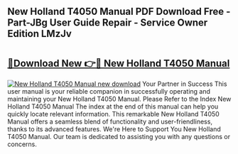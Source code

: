 ## New Holland T4050 Manual PDF Download Free - Part-JBg User Guide Repair - Service Owner Edition LMzJv

# <h2><a href="http://bc91255.oget.top/?id=New+Holland+T4050+Manual">🔗Download New 👉🔴 New Holland T4050 Manual</a></h2>

[![New Holland T4050 Manual new download](https://i.imgur.com/5g1atiW.png)](http://bc91255.oget.top/?id=New+Holland+T4050+Manual)
Your Partner in Success This user manual is your reliable companion in successfully operating and maintaining your New Holland T4050 Manual. Please Refer to the Index New Holland T4050 Manual The index at the end of this manual can help you quickly locate relevant information. This remarkable New Holland T4050 Manual offers a seamless blend of functionality and user-friendliness, thanks to its advanced features. We're Here to Support You New Holland T4050 Manual. Our team is dedicated to assisting you with any questions or concerns.
